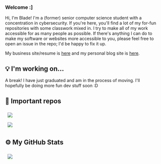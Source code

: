 ### Welcome :]
Hi, I'm Blade! I'm a (former) senior computer science student with a concentration in cybersecurity. If you're here, you'll find a lot of my for-fun repositories with some classwork mixed in. I try to make all of my work accessible for as many people as possible. If there's anything I can do to make my software or websites more accessible to you, please feel free to open an issue in the repo; I'd be happy to fix it up.

My business site/resume is [here](https://bladetyr.github.io/) and my personal blog site is [here](https://bladetyr.neocities.org/).

## 💡 I'm working on...
A break! I have just graduated and am in the process of moving. I'll hopefully be doing more fun dev stuff soon :D

## 📌 Important repos
<a href="https://github.com/ud-cis-discord/Sage">
  <img align="center" style="margin:0.5rem" src="https://github-readme-stats.vercel.app/api/pin/?username=ud-cis-discord&repo=sage&title_color=ffffff&text_color=c9cacc&icon_color=4AB197&bg_color=1A2B34" />
</a>
<br>
<a href="https://github.com/bladetyr/Blade-Blog">
  <img align="center" style="margin:0.5rem" src="https://github-readme-stats.vercel.app/api/pin/?username=bladetyr&repo=Blade-Blog&title_color=ffffff&text_color=c9cacc&icon_color=4AB197&bg_color=1A2B34" />
</a>

## ⚙️ My GitHub Stats
<a href="https://github.com/bladetyr">
  <img align="center" style="margin:0.5rem" src="https://github-readme-stats.vercel.app/api/top-langs/?username=bladetyr&hide=html,css&title_color=ffffff&text_color=c9cacc&icon_color=4AB197&bg_color=1A2B34" />
</a>


<!--
**bladetyr/bladetyr** is a ✨ _special_ ✨ repository because its `README.md` (this file) appears on your GitHub profile.

Here are some ideas to get you started:

- 🔭 I’m currently working on ...
- 🌱 I’m currently learning ...
- 👯 I’m looking to collaborate on ...
- 🤔 I’m looking for help with ...
- 💬 Ask me about ...
- 📫 How to reach me: ...
- 😄 Pronouns: ...
- ⚡ Fun fact: ...
-->
